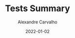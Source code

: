 ---
title: Tests Summary
author: Alexandre Carvalho
date: 2022-01-02
category: docs
layout: iframe
iframe: /tests/test/index.html
---